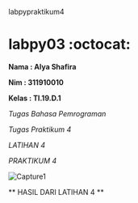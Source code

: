 labpypraktikum4
# labpy03 :octocat:
**Nama  : Alya Shafira**

**Nim   : 311910010**

**Kelas : TI.19.D.1**

*Tugas Bahasa Pemrograman*

*Tugas Praktikum 4*

*LATIHAN 4*

*PRAKTIKUM 4*


 ![Capture1](https://user-images.githubusercontent.com/56963083/69342052-509bad80-0c9d-11ea-9359-feae559acf72.PNG)
 
 ** HASIL DARI LATIHAN 4 **
